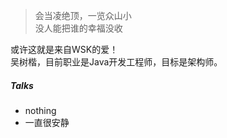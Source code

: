 > 会当凌绝顶，一览众山小  
> 没人能把谁的幸福没收

或许这就是来自WSK的爱！  
吴树楷，目前职业是Java开发工程师，目标是架构师。


##### Talks

- nothing
- 一直很安静 

